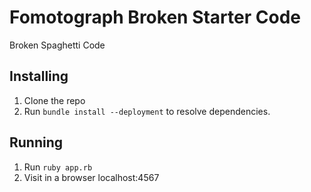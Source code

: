# Fomotograph Broken Starter Code

Broken Spaghetti Code


## Installing

1. Clone the repo
2. Run `bundle install --deployment` to resolve dependencies.

## Running

1. Run `ruby app.rb`
2. Visit in a browser localhost:4567 
